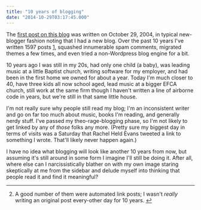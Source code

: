 ```yaml
---
title: "10 years of blogging"
date: "2014-10-29T03:17:45.000"
---
```


The [first post on this blog](http://chrishubbs.com/2004/10/29/this-is-my-first-post/) was written on October 29, 2004, in typical new-blogger fashion noting that I had a new blog. Over the past 10 years I've written 1597 posts [1](#fn-12577-1), squashed innumerable spam comments, migrated themes a few times, and even tried a non-Wordpress blog engine for a bit.

10 years ago I was still in my 20s, had only one child (a baby), was leading music at a little Baptist church, writing software for my employer, and had been in the first home we owned for about a year. Today I'm much closer to 40, have three kids all now school aged, lead music at a bigger EFCA church, still work at the same firm though I haven't written a line of airborne code in years, but we're still in that same little house.

I'm not really sure why people still read my blog; I'm an inconsistent writer and go on far too much about music, books I'm reading, and generally nerdy stuff. I've passed my theo-rage-blogging phase, so I'm not likely to get linked by any of _those_ folks any more. (Pretty sure my biggest day in terms of visits was a Saturday that Rachel Held Evans tweeted a link to something I wrote. That'll likely never happen again.)

I have no idea what blogging will look like another 10 years from now, but assuming it's still around in some form I imagine I'll still be doing it. After all, where else can I narcissistically blather on with my own image staring skeptically at me from the sidebar and delude myself into thinking that people read it and find it meaningful?

* * *

2. A good number of them were automated link posts; I wasn't _really_ writing an original post every-other day for 10 years. [↩](#fnref-12577-1)
